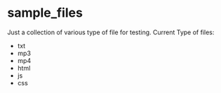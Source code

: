 # sample_files
Just a collection of various type of file for testing.
Current Type of files:
- txt
- mp3
- mp4
- html
- js
- css
